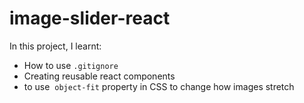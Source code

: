 # image-slider-react

In this project, I learnt:
- How to use `.gitignore`
- Creating reusable react components
- to use <img/> `object-fit` property in CSS to change how images stretch
